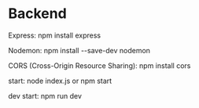 # Backend

Express: npm install express

Nodemon: npm install --save-dev nodemon

CORS (Cross-Origin Resource Sharing): npm install cors

start: node index.js   or      npm start

dev start: npm run dev